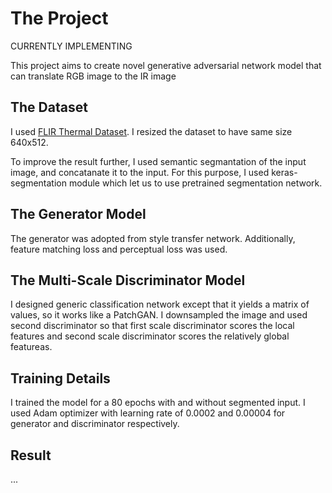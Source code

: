 # The Project

CURRENTLY IMPLEMENTING

This project aims to create novel generative adversarial network model that can translate RGB image to the IR image

## The Dataset

I used [FLIR Thermal Dataset](https://www.flir.com/oem/adas/adas-dataset-form/). I resized the dataset to have same size 640x512. 

To improve the result further, I used semantic segmantation of the input image, and concatanate it to the input. For this purpose, I used keras-segmentation module which let us to use pretrained segmentation network.

## The Generator Model

The generator was adopted from style transfer network. Additionally, feature matching loss and perceptual loss was used.

## The Multi-Scale Discriminator Model

I designed generic classification network except that it yields a matrix of values, so it works like a PatchGAN. I downsampled the image and used second discriminator so that first scale discriminator scores the local features and second scale discriminator scores the relatively global featureas. 

## Training Details

I trained the model for a 80 epochs with and without segmented input.
I used Adam optimizer with learning rate of 0.0002 and 0.00004 for generator and discriminator respectively. 

## Result

...
